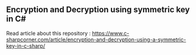 ## Encryption and Decryption using symmetric key in C#

Read article about this repository : https://www.c-sharpcorner.com/article/encryption-and-decryption-using-a-symmetric-key-in-c-sharp/
